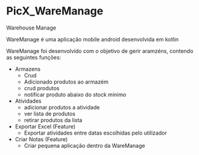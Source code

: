 # PicX_WareManage
 Warehouse Manage

 WareManage é uma aplicação mobile android desenvolvida em kotlin

 WareManage foi desenvolvido com o objetivo de gerir aramzéns, contendo as seguintes funções:
  - Armazens
     - Crud
     - Adicionado produtos ao armazém
     - crud produtos
     - notificar produto abaixo do stock minimo
  - Atividades
     - adicionar produtos a atividade
     - ver lista de produtos
     - retirar produtos da lista
  - Exportar Excel (Feature)
     - Exportar atividades entre datas escolhidas pelo utilizador
  - Criar Notas (Feature)
     - Criar pequena aplicação dentro da WareManage
     <!--- titulo, descrição, data lembrete-->
